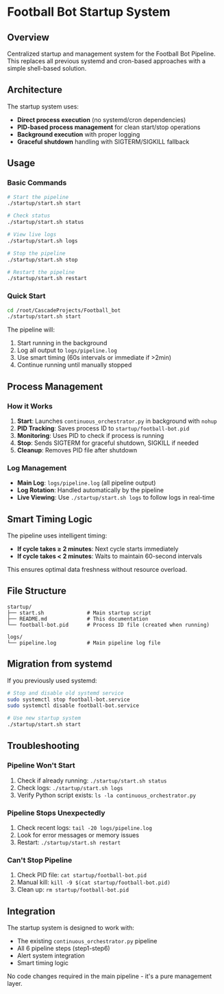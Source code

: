 # Football Bot Startup System

## Overview

Centralized startup and management system for the Football Bot Pipeline. This replaces all previous systemd and cron-based approaches with a simple shell-based solution.

## Architecture

The startup system uses:
- **Direct process execution** (no systemd/cron dependencies)
- **PID-based process management** for clean start/stop operations
- **Background execution** with proper logging
- **Graceful shutdown** handling with SIGTERM/SIGKILL fallback

## Usage

### Basic Commands

```bash
# Start the pipeline
./startup/start.sh start

# Check status
./startup/start.sh status

# View live logs
./startup/start.sh logs

# Stop the pipeline
./startup/start.sh stop

# Restart the pipeline
./startup/start.sh restart
```

### Quick Start

```bash
cd /root/CascadeProjects/Football_bot
./startup/start.sh start
```

The pipeline will:
1. Start running in the background
2. Log all output to `logs/pipeline.log`
3. Use smart timing (60s intervals or immediate if >2min)
4. Continue running until manually stopped

## Process Management

### How it Works

1. **Start**: Launches `continuous_orchestrator.py` in background with `nohup`
2. **PID Tracking**: Saves process ID to `startup/football-bot.pid`
3. **Monitoring**: Uses PID to check if process is running
4. **Stop**: Sends SIGTERM for graceful shutdown, SIGKILL if needed
5. **Cleanup**: Removes PID file after shutdown

### Log Management

- **Main Log**: `logs/pipeline.log` (all pipeline output)
- **Log Rotation**: Handled automatically by the pipeline
- **Live Viewing**: Use `./startup/start.sh logs` to follow logs in real-time

## Smart Timing Logic

The pipeline uses intelligent timing:
- **If cycle takes ≥ 2 minutes**: Next cycle starts immediately
- **If cycle takes < 2 minutes**: Waits to maintain 60-second intervals

This ensures optimal data freshness without resource overload.

## File Structure

```
startup/
├── start.sh              # Main startup script
├── README.md             # This documentation
└── football-bot.pid      # Process ID file (created when running)

logs/
└── pipeline.log          # Main pipeline log file
```

## Migration from systemd

If you previously used systemd:

```bash
# Stop and disable old systemd service
sudo systemctl stop football-bot.service
sudo systemctl disable football-bot.service

# Use new startup system
./startup/start.sh start
```

## Troubleshooting

### Pipeline Won't Start
1. Check if already running: `./startup/start.sh status`
2. Check logs: `./startup/start.sh logs`
3. Verify Python script exists: `ls -la continuous_orchestrator.py`

### Pipeline Stops Unexpectedly
1. Check recent logs: `tail -20 logs/pipeline.log`
2. Look for error messages or memory issues
3. Restart: `./startup/start.sh restart`

### Can't Stop Pipeline
1. Check PID file: `cat startup/football-bot.pid`
2. Manual kill: `kill -9 $(cat startup/football-bot.pid)`
3. Clean up: `rm startup/football-bot.pid`

## Integration

The startup system is designed to work with:
- The existing `continuous_orchestrator.py` pipeline
- All 6 pipeline steps (step1-step6)
- Alert system integration
- Smart timing logic

No code changes required in the main pipeline - it's a pure management layer.
